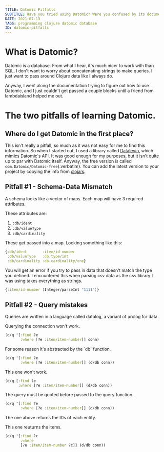 ```yaml
---
TITLE: Datomic Pitfalls
SUBTITLE: Have you tried using Datomic? Were you confused by its documentation? You may have fallen into these two pitfalls.
DATE: 2021-07-13
TAGS: programming clojure datomic database
ID: datomic-pitfalls
---
```


# What is Datomic?

Datomic is a database. From what I hear, it\'s much nicer to work with
than SQL. I don\'t want to worry about concatenating strings to make
queries. I just want to pass around Clojure data like I always do.

Anyway, I went along the documentation trying to figure out how to use
Datomic, and I just couldn\'t get passed a couple blocks until a friend
from lambdaisland helped me out.

# The two pitfalls of learning Datomic.

## Where do I get Datomic in the first place?

This isn\'t really a pitfall, so much as it was not easy for me to find
this information. So when I started out, I used a library called
[Datalevin](https://github.com/juji-io/datalevin), which mimics
Datomic\'s API. It was good enough for my purposes, but it isn\'t quite
up to par with Datomic itself. Anyway, the free version is called
`com.Datomic/Datomic-free`{.verbatim}. You can add the latest version to
your project by copying the info from
[clojars](https://clojars.org/com.datomic/datomic-free).

## Pitfall #1 - Schema-Data Mismatch

A schema looks like a vector of maps. Each map will have 3 required
attributes.

These attributes are:

1.  `:db/ident`
2.  `:db/valueType`
3.  `:db/cardinality`

These get passed into a map. Looking something like this:

```clojure
{:db/ident       :item/id-number
 :db/valueType   :db.type/int
 :db/cardinality :db.cardinality/one}
```

You will get an error if you try to pass in data that doesn\'t match the
type you defined. I encountered this when parsing csv data as the csv
library I was using takes everything as strings.

```clojure
{:item/id-number (Integer/parseInt "1111")}
```

## Pitfall #2 - Query mistakes

Queries are written in a language called datalog, a variant of prolog
for data.

Querying the connection won\'t work.

```clojure
(d/q '[:find ?e
       :where [?e :item/item-number]] conn)
```

For some reason it\'s abstracted by the \`db\` function.

```clojure
(d/q '[:find ?e
       :where [?e :item/item-number]] (d/db conn))
```

This one won\'t work.

```clojure
(d/q [:find ?e
      :where [?e :item/item-number]] (d/db conn))
```

The query must be quoted before passed to the query function.

```clojure
(d/q '[:find ?e
       :where [?e :item/item-number]] (d/db conn))
```

The one above returns the IDs of each entity.

This one reuturns the items.

```clojure
(d/q '[:find ?c
       :where
       [?e :item/item-number ?c]] (d/db conn))
```
